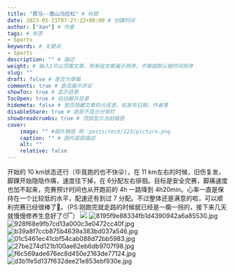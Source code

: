 ```yaml
---
title: "首马--唐山马拉松" # 标题
date: 2023-05-21T07:27:22+08:00 # 创建时间
author: ["Xan"] # 作者
tags: # 标签
- Sports 
keywords: # 关键词
- Sports 
description: "" # 描述
weight: # 输入1可以顶置文章，用来给文章展示排序，不填就默认按时间排序
slug: ""
draft: false # 是否为草稿
comments: true # 是否展示评论
showToc: true # 显示目录
TocOpen: true # 自动展开目录
hidemeta: false # 是否隐藏文章的元信息，如发布日期、作者等
disableShare: true # 底部不显示分享栏
showbreadcrumbs: true # 顶部显示当前路径
cover:
    image: "" #图片路径 例：posts/tech/123/picture.png
    caption: "" # 图片底部描述
    alt: ""
    relative: false
---
```


开始的 10 km状态还行（毕竟跑的也不快😜），在 11 km左右的时候，旧伤复发，脚踝开始隐隐作痛，速度往下掉，在 6分配左右徘徊。目标是安全完赛，脚痛速度也加不起来，完赛预计时间也从开跑前的 4h 一路降到 4h20min。心率一直是保持在一个比较低的水平，配速还有到过 7 分配。不过整体还是满意的啦，可以顺利完赛已经很棒了🥰。（PS:刚跑完就走路的时候就已经是一瘸一拐的，接下来几天就慢慢修养生息好了😴）
![](https://bu.dusays.com/2023/05/22/646aa963ac028.jpg)
![8195f9e88334fb1d4390942a6a85530.jpg](https://bu.dusays.com/2023/05/22/646aa97bd3321.jpg)
![928f68e9fb7cd13a000c3e0472cc40f.jpg](https://bu.dusays.com/2023/05/22/646aa98d66fa6.jpg)
![b39a8f7ccb875b4639a383bd037a546.jpg](https://bu.dusays.com/2023/05/22/646aa98fa4d60.jpg)
![01c5461ec41cbf54cab088d72bb5983.jpg](https://bu.dusays.com/2023/05/22/646aa991c62be.jpg)
![27be274d121b100ae62eb6db9707f98.jpg](https://bu.dusays.com/2023/05/22/646aa99452419.jpg)
![f6c569ade676ec8d450e2163de77124.jpg](https://bu.dusays.com/2023/05/22/646b0bb918f82.jpg)
![d3b1fe5d137f632dee21e853ebf930e.jpg](https://bu.dusays.com/2023/05/22/646aa99795e09.jpg)
